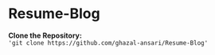 # Resume-Blog

**Clone the Repository:**  
```'git clone https://github.com/ghazal-ansari/Resume-Blog'```
